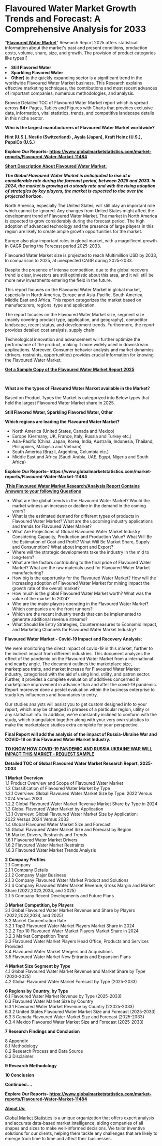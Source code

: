<H1>Flavoured Water Market Growth Trends and Forecast: A Comprehensive Analysis for 2033</H1><p>"<strong><a href="https://www.globalmarketstatistics.com/market-reports/Flavoured-Water-Market-11484">Flavoured Water Market</a></strong>" Research Report 2025 offers statistical information about the market's past and present conditions, production costs, volume, share, size, and growth. The provision of product categories like types&nbsp;<strong>[<li>Still Flavored Water<li>Sparkling Flavored Water<li>Other]</strong>&nbsp;to the quickly expanding sector is a significant trend in the worldwide Flavoured Water Market business. This Research explains effective marketing techniques, the contributions and most recent advances of important companies, numerous methodologies, and analysis.</p><p>Browse Detailed TOC of Flavoured Water Market report which is spread across&nbsp;<strong>84+</strong>&nbsp;Pages, Tables and Figures with Charts that provides exclusive data, information, vital statistics, trends, and competitive landscape details in this niche sector.</p><p><strong>Who is the largest manufacturers of Flavoured Water Market worldwide?</strong></p><p><strong>Hint (U.S.), Nestle (Switzerland) , Ayala (Japan), Kraft Heinz (U.S.), PepsiCo (U.S.)</strong></p><p><strong>Explore Our Reports-&nbsp;<a href="https://www.globalmarketstatistics.com/market-reports/Flavoured-Water-Market-11484">https://www.globalmarketstatistics.com/market-reports/Flavoured-Water-Market-11484</a></strong></p><p><strong><u>Short Description About Flavoured Water Market:</u></strong></p><p><strong><em>The Global Flavoured Water Market is anticipated to rise at a considerable rate during the forecast period, between 2025 and 2033. In 2024, the market is growing at a steady rate and with the rising adoption of strategies by key players, the market is expected to rise over the projected horizon.</em></strong></p><p>North America, especially The United States, will still play an important role which cannot be ignored. Any changes from United States might affect the development trend of Flavoured Water Market. The market in North America is expected to grow considerably during the forecast period. The high adoption of advanced technology and the presence of large players in this region are likely to create ample growth opportunities for the market.</p><p>Europe also play important roles in global market, with a magnificent growth in CAGR During the Forecast period 2025-2033.</p><p>Flavoured Water Market size is projected to reach Multimillion USD by 2033, In comparison to 2025, at unexpected CAGR during 2025-2033.</p><p>Despite the presence of intense competition, due to the global recovery trend is clear, investors are still optimistic about this area, and it will still be more new investments entering the field in the future.</p><p>This report focuses on the Flavoured Water Market in global market, especially in North America, Europe and Asia-Pacific, South America, Middle East and Africa. This report categorizes the market based on manufacturers, regions, type and application.</p><p>The report focuses on the Flavoured Water Market size, segment size (mainly covering product type, application, and geography), competitor landscape, recent status, and development trends. Furthermore, the report provides detailed cost analysis, supply chain.</p><p>Technological innovation and advancement will further optimize the performance of the product, making it more widely used in downstream applications. Moreover, Consumer behavior analysis and market dynamics (drivers, restraints, opportunities) provides crucial information for knowing the Flavoured Water Market.</p><p><strong><u>Get a Sample Copy of the Flavoured Water Market Report 2025</u></strong></p><p>&nbsp;</p><p><strong>What are the types of Flavoured Water Market available in the Market?</strong></p><p>Based on Product Types the Market is categorized into Below types that held the largest Flavoured Water Market share In 2025.</p><p><strong>Still Flavored Water, Sparkling Flavored Water, Other</strong></p><p><strong>Which regions are leading the Flavoured Water Market?</strong></p><ul><li>North America (United States, Canada and Mexico)</li><li>Europe (Germany, UK, France, Italy, Russia and Turkey etc.)</li><li>Asia-Pacific (China, Japan, Korea, India, Australia, Indonesia, Thailand, Philippines, Malaysia and Vietnam)</li><li>South America (Brazil, Argentina, Columbia etc.)</li><li>Middle East and Africa (Saudi Arabia, UAE, Egypt, Nigeria and South Africa)</li></ul><p><strong>Explore Our Reports&ndash;&nbsp;https://www.globalmarketstatistics.com/market-reports/Flavoured-Water-Market-11484</strong></p><p><strong><u>&nbsp;This Flavoured Water Market Research/Analysis Report Contains Answers to your following Questions</u></strong></p><ul><li>What are the global trends in the Flavoured Water Market? Would the market witness an increase or decline in the demand in the coming years?</li><li>What is the estimated demand for different types of products in Flavoured Water Market? What are the upcoming industry applications and trends for Flavoured Water Market?</li><li>What Are Projections of Global Flavoured Water Market Industry Considering Capacity, Production and Production Value? What Will Be the Estimation of Cost and Profit? What Will Be Market Share, Supply and Consumption? What about Import and Export?</li><li>Where will the strategic developments take the industry in the mid to long-term?</li><li>What are the factors contributing to the final price of Flavoured Water Market? What are the raw materials used for Flavoured Water Market manufacturing?</li><li>How big is the opportunity for the Flavoured Water Market? How will the increasing adoption of Flavoured Water Market for mining impact the growth rate of the overall market?</li><li>How much is the global Flavoured Water Market worth? What was the value of the market In 2024?</li><li>Who are the major players operating in the Flavoured Water Market? Which companies are the front runners?</li><li>Which are the recent industry trends that can be implemented to generate additional revenue streams?</li><li>What Should Be Entry Strategies, Countermeasures to Economic Impact, and Marketing Channels for Flavoured Water Market Industry?</li></ul><p><strong>Flavoured Water Market - Covid-19 Impact and Recovery Analysis:</strong></p><p>We were monitoring the direct impact of covid-19 in this market, further to the indirect impact from different industries. This document analyzes the effect of the pandemic on the Flavoured Water Market from a international and nearby angle. The document outlines the marketplace size, marketplace traits, and market increase for Flavoured Water Market industry, categorised with the aid of using kind, utility, and patron sector. Further, it provides a complete evaluation of additives concerned in marketplace improvement in advance than and after the covid-19 pandemic. Report moreover done a pestel evaluation within the business enterprise to study key influencers and boundaries to entry.</p><p>Our studies analysts will assist you to get custom designed info to your report, which may be changed in phrases of a particular region, utility or any statistical info. In addition, we're constantly inclined to conform with the study, which triangulated together along with your very own statistics to make the marketplace studies extra complete for your perspective.</p><p><strong>Final Report will add the analysis of the impact of Russia-Ukraine War and COVID-19 on this Flavoured Water Market Industry.</strong></p><p><strong><u><a href="https://www.globalmarketstatistics.com/market-reports/Flavoured-Water-Market-11484">TO KNOW HOW COVID-19 PANDEMIC AND RUSSIA UKRAINE WAR WILL IMPACT THIS MARKET - REQUEST SAMPLE</a></u></strong></p><p><strong>Detailed TOC of Global Flavoured Water Market Research Report, 2025-2033</strong></p><p><strong>1 Market Overview</strong><br /> 1.1 Product Overview and Scope of Flavoured Water Market<br /> 1.2 Classification of Flavoured Water Market by Type<br /> 1.2.1 Overview: Global Flavoured Water Market Size by Type: 2022&nbsp;Versus 2024 Versus 2033<br /> 1.2.2 Global Flavoured Water Market Revenue Market Share by Type in 2024<br /> 1.3 Global Flavoured Water Market by Application<br /> 1.3.1 Overview: Global Flavoured Water Market Size by Application: 2022&nbsp;Versus 2024 Versus 2033<br /> 1.4 Global Flavoured Water Market Size and Forecast<br /> 1.5 Global Flavoured Water Market Size and Forecast by Region<br /> 1.6 Market Drivers, Restraints and Trends<br /> 1.6.1 Flavoured Water Market Drivers<br /> 1.6.2 Flavoured Water Market Restraints<br /> 1.6.3 Flavoured Water Market Trends Analysis</p><p><strong>2 Company Profiles</strong><br /> 2.1 Company<br /> 2.1.1 Company Details<br /> 2.1.2 Company Major Business<br /> 2.1.3 Company Flavoured Water Market Product and Solutions<br /> 2.1.4 Company Flavoured Water Market Revenue, Gross Margin and Market Share (2022,2023,2024, and 2025)<br /> 2.1.5 Company Recent Developments and Future Plans</p><p><strong>3 Market Competition, by Players</strong><br /> 3.1 Global Flavoured Water Market Revenue and Share by Players (2022,2023,2024, and 2025)<br /> 3.2 Market Concentration Rate<br /> 3.2.1 Top3 Flavoured Water Market Players Market Share in 2024<br /> 3.2.2 Top 10 Flavoured Water Market Players Market Share in 2024<br /> 3.2.3 Market Competition Trend<br /> 3.3 Flavoured Water Market Players Head Office, Products and Services Provided<br /> 3.4 Flavoured Water Market Mergers and Acquisitions<br /> 3.5 Flavoured Water Market New Entrants and Expansion Plans</p><p><strong>4 Market Size Segment by Type</strong><br /> 4.1 Global Flavoured Water Market Revenue and Market Share by Type (2020-2025)<br /> 4.2 Global Flavoured Water Market Forecast by Type (2025-2033)</p><p><strong>6 Regions by Country, by Type</strong><br /> 6.1 Flavoured Water Market Revenue by Type (2025-2033)<br /> 6.3 Flavoured Water Market Size by Country<br /> 6.3.1 Flavoured Water Market Revenue by Country (22025-2033)<br /> 6.3.2 United States Flavoured Water Market Size and Forecast (2025-2033)<br /> 6.3.3 Canada Flavoured Water Market Size and Forecast (2025-2033)<br /> 6.3.4 Mexico Flavoured Water Market Size and Forecast (2025-2033)</p><p><strong>7 Research Findings and Conclusion</strong></p><p>8 Appendix<br /> 8.1 Methodology<br /> 8.2 Research Process and Data Source<br /> 8.3 Disclaimer</p><p><strong>9 Research Methodology</strong></p><p><strong>10 Conclusion</strong></p><p><strong>Continued&hellip;.</strong></p><p><strong>Explore Our Reports-&nbsp;<a href="https://www.globalmarketstatistics.com/market-reports/Flavoured-Water-Market-11484">https://www.globalmarketstatistics.com/market-reports/Flavoured-Water-Market-11484</a></strong></p><p><strong><u>About Us:</u></strong></p><p><a href="https://www.globalmarketstatistics.com/">Global Market Statistics</a> is a unique organization that offers expert analysis and accurate data-based market intelligence, aiding companies of all shapes and sizes to make well-informed decisions. We tailor inventive solutions for our clients, helping them tackle any challenges that are likely to emerge from time to time and affect their businesses.</p><p>&nbsp;</p>
